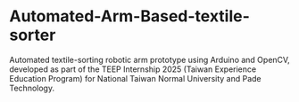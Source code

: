# Automated-Arm-Based-textile-sorter
Automated textile-sorting robotic arm prototype using Arduino and OpenCV, developed as part of the TEEP Internship 2025 (Taiwan Experience Education Program) for National Taiwan Normal University and Pade Technology.
